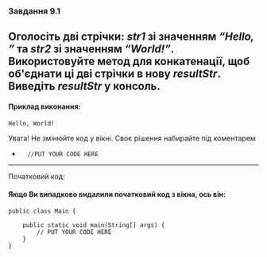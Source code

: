 ### Завдання 9.1
Оголосіть дві стрічки: *str1* зі значенням *“Hello, ”* та *str2* зі значенням *“World!”*.
Використовуйте метод для конкатенації, щоб об'єднати ці дві стрічки в нову *resultStr*.
Виведіть *resultStr* у консоль.
---
#### Приклад виконання:
    Hello, World!
Увага! Не змінюйте код у вікні. Своє рішення набирайте під коментарем 
*       //PUT YOUR CODE HERE
---
Початковий код:
#### Якщо Ви випадково видалили початковий код з вікна, ось він:
    public class Main {

	    public static void main(String[] args) {
		    // PUT YOUR CODE HERE
	    }
    }